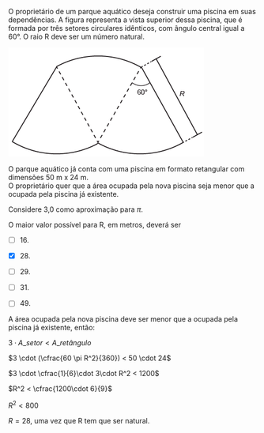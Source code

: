

O proprietário de um parque aquático deseja construir uma piscina em suas dependências. A figura representa a vista superior dessa piscina, que é formada por três setores circulares idênticos, com ângulo central igual a 60°. O raio R deve ser um número natural.

![](7a9082f1-5ee3-0557-326e-64b5bcd0bd3b.png)

O parque aquático já conta com uma piscina em formato retangular com dimensões 50 m x 24 m.\
O proprietário quer que a área ocupada pela nova piscina seja menor que a ocupada pela piscina já existente.

Considere 3,0 como aproximação para $\pi$.

O maior valor possível para R, em metros, deverá ser



- [ ] 16\.
- [x] 28\.
- [ ] 29\.
- [ ] 31\.
- [ ] 49\.


A área ocupada pela nova piscina deve ser menor que a ocupada pela piscina já existente, então:

$3 \cdot A\_{setor} < A\_{retângulo}$

$3 \cdot (\cfrac{60 \pi R^2}{360}) < 50 \cdot 24$

$3 \cdot \cfrac{1}{6}\cdot 3\cdot R^2 < 1200$

$R^2 < \cfrac{1200\cdot 6}{9}$

$R^2 < 800$

$R = 28$, uma vez que R tem que ser natural.

 

        